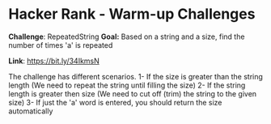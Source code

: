# Hacker Rank - Warm-up Challenges
**Challenge**: RepeatedString
**Goal:** Based on a string and a size, find the number of times 'a' is repeated

**Link**: https://bit.ly/34IkmsN

The challenge has different scenarios. 
1- If the size is greater than the string length (We need to repeat the string until filling the size)
2- If the string length is greater then size (We need to cut off (trim) the string to the given size)
3- If just the 'a' word is entered, you should return the size automatically
